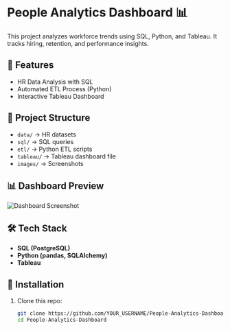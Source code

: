 # People Analytics Dashboard 📊

This project analyzes workforce trends using SQL, Python, and Tableau. It tracks hiring, retention, and performance insights.

## 🚀 Features
- HR Data Analysis with SQL
- Automated ETL Process (Python)
- Interactive Tableau Dashboard

## 📂 Project Structure
- `data/` → HR datasets
- `sql/` → SQL queries
- `etl/` → Python ETL scripts
- `tableau/` → Tableau dashboard file
- `images/` → Screenshots

## 📊 Dashboard Preview
![Dashboard Screenshot](images/dashboard.png)

## 🛠 Tech Stack
- **SQL (PostgreSQL)**
- **Python (pandas, SQLAlchemy)**
- **Tableau**

## 📝 Installation
1. Clone this repo:
   ```bash
   git clone https://github.com/YOUR_USERNAME/People-Analytics-Dashboard.git
   cd People-Analytics-Dashboard
